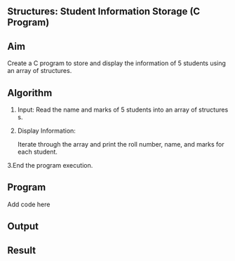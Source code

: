## Structures: Student Information Storage (C Program)
## Aim
Create a C program to store and display the information of 5 students using an array of structures.

## Algorithm
1. Input: Read the name and marks of 5 students into an array of structures s.

2. Display Information:

    Iterate through the array and print the roll number, name, and marks for each student.

3.End the program execution.

## Program
Add code here

## Output

## Result

